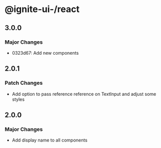 # @ignite-ui-/react

## 3.0.0

### Major Changes

- 0323d67: Add new components

## 2.0.1

### Patch Changes

- Add option to pass reference reference on TextInput and adjust some styles

## 2.0.0

### Major Changes

- Add display name to all components
